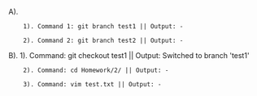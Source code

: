 A).

        1). Command 1: git branch test1 || Output: -

        2). Command 2: git branch test2 || Output: -

B).
        1). Command: git checkout test1 || Output: Switched to branch 'test1'

        2). Command: cd Homework/2/ || Output: -

        3). Command: vim test.txt || Output: -
